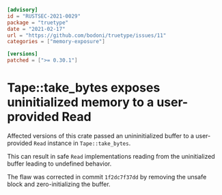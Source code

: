 ```toml
[advisory]
id = "RUSTSEC-2021-0029"
package = "truetype"
date = "2021-02-17"
url = "https://github.com/bodoni/truetype/issues/11"
categories = ["memory-exposure"]

[versions]
patched = [">= 0.30.1"]
```

# Tape::take_bytes exposes uninitialized memory to a user-provided Read

Affected versions of this crate passed an unininitialized buffer to a
user-provided `Read` instance in `Tape::take_bytes`.

This can result in safe `Read` implementations reading from the uninitialized
buffer leading to undefined behavior.

The flaw was corrected in commit `1f2dc7f37dd` by removing the unsafe block
and zero-initializing the buffer.

